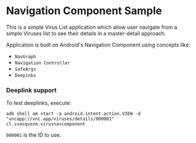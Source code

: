 # Navigation Component Sample

This is a simple Virus List application which allow user navigate from a simple Viruses list to see their details in a master-detail approach.

Application is built on Android's Navigation Component using concepts like:
* `NavGraph`
* `Navigation Controller`
* `SafeArgs`
* `Deepinks`

### Deeplink support
To test deeplinks, execute:

```
adb shell am start -a android.intent.action.VIEW -d "vncapp://vnc.app/viruses/details/000001" cl.svasquezm.virusnavcomponent
```

`000001` is the ID to use.